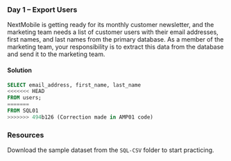 ### Day 1 – Export Users

 NextMobile is getting ready for its monthly customer newsletter, and the marketing team needs a list of customer users with their email addresses, first names, and last names from the primary database. As a member of the marketing team, your responsibility is to extract this data from the database and send it to the marketing team.

#### Solution

```sql
SELECT email_address, first_name, last_name
<<<<<<< HEAD
FROM users;
=======
FROM SQL01
>>>>>>> 494b126 (Correction made in AMP01 code)
```

### Resources

Download the sample dataset from the `SQL-CSV` folder to start practicing.
